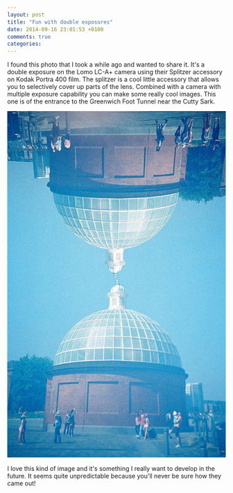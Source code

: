 ```yaml
---
layout: post
title: "Fun with double exposures"
date: 2014-09-16 23:01:53 +0100
comments: true
categories: 
---
```


I found this photo that I took a while ago and wanted to share it. It's a
double exposure on the Lomo LC-A+ camera using their Splitzer accessory on
Kodak Portra 400 film. The splitzer is a cool little accessory that allows you
to selectively cover up parts of the lens. Combined with a camera with multiple
exposure capability you can make some really cool images. This one is of the
entrance to the Greenwich Foot Tunnel near the Cutty Sark.

![Double exposure at the Greenwich Foot Tunnel](/images/2014/09/16-double-exposure-greenwich/000014.jpg)

I love this kind of image and it's something I really want to develop in the
future. It seems quite unpredictable because you'll never be sure how they came
out!
